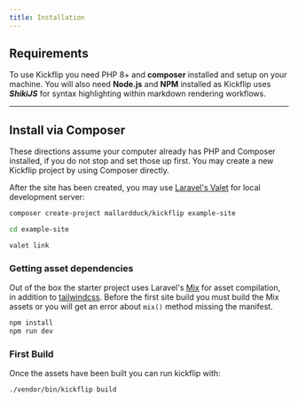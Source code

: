 ```yaml
---
title: Installation
---
```


## Requirements

To use Kickflip you need PHP 8+ and **composer** installed and setup on your machine.
You will also need **Node.js** and **NPM** installed as Kickflip uses **_ShikiJS_** for syntax highlighting within markdown rendering workflows.

---

## Install via Composer
These directions assume your computer already has PHP and Composer installed, if you do not stop and set those up first.
You may create a new Kickflip project by using Composer directly.

After the site has been created, you may use [Laravel's Valet](https://laravel.com/docs/8.x/valet) for local development server:

```bash
composer create-project mallardduck/kickflip example-site

cd example-site

valet link
```

### Getting asset dependencies
Out of the box the starter project uses Laravel's [Mix](https://laravel.com/docs/8.x/mix) for asset compilation, in addition to [tailwindcss](https://tailwindcss.com/docs/text-color).
Before the first site build you must build the Mix assets or you will get an error about `mix()` method missing the manifest.

```bash
npm install
npm run dev
```

### First Build
Once the assets have been built you can run kickflip with:
```bash
./vendor/bin/kickflip build
```